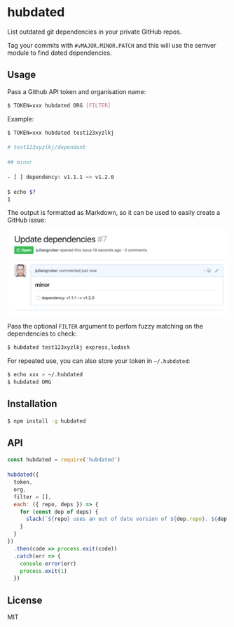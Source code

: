 # hubdated

List outdated git dependencies in your private GitHub repos.

Tag your commits with `#vMAJOR.MINOR.PATCH` and this will use the semver module to find dated dependencies.

## Usage

Pass a Github API token and organisation name: 

```bash
$ TOKEN=xxx hubdated ORG [FILTER]
```

Example:

```bash
$ TOKEN=xxx hubdated test123xyzlkj

# test123xyzlkj/dependant

## minor

- [ ] dependency: v1.1.1 ~> v1.2.0

$ echo $?
1
```

The output is formatted as Markdown, so it can be used to easily create a GitHub issue:

![screenshot](screenshot.png)

Pass the optional `FILTER` argument to perfom fuzzy matching on the dependencies to check:

```bash
$ hubdated test123xyzlkj express,lodash
```

For repeated use, you can also store your token in `~/.hubdated`:

```bash
$ echo xxx > ~/.hubdated
$ hubdated ORG
```

## Installation

```bash
$ npm install -g hubdated
```

## API

```js
const hubdated = require('hubdated')

hubdated({
  token,
  org,
  filter = [],
  each: ({ repo, deps }) => {
    for (const dep of deps) {
      slack(`${repo} uses an out of date version of ${dep.repo}. ${dep.from} vs ${dep.to}`)
    }
  }
})
  .then(code => process.exit(code))
  .catch(err => {
    console.error(err)
    process.exit(1)
  })
```

## License

MIT

